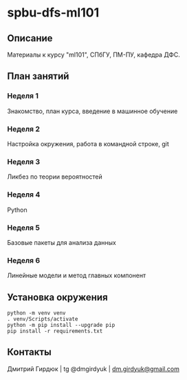 # spbu-dfs-ml101


## Описание
Материалы к курсу "ml101", СПбГУ, ПМ-ПУ, кафедра ДФС.


## План занятий

### Неделя 1
Знакомство, план курса, введение в машинное обучение

### Неделя 2
Настройка окружения, работа в командной строке, git

### Неделя 3
Ликбез по теории вероятностей

### Неделя 4
Python

### Неделя 5
Базовые пакеты для анализа данных

### Неделя 6
Линейные модели и метод главных компонент


## Установка окружения
```console
python -m venv venv
. venv/Scripts/activate
python -m pip install --upgrade pip 
pip install -r requirements.txt
```


## Контакты
Дмитрий Гирдюк | tg @dmgirdyuk | <dm.girdyuk@gmail.com>
